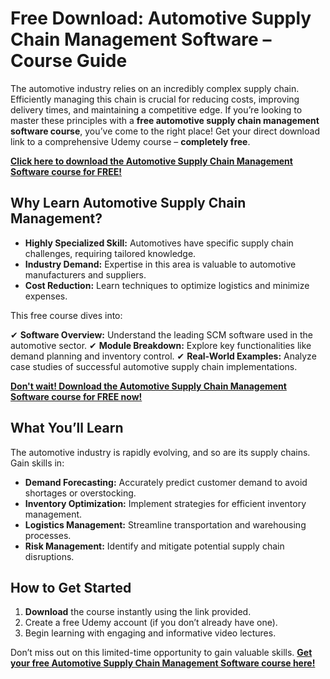 # Free Download: Automotive Supply Chain Management Software – Course Guide

The automotive industry relies on an incredibly complex supply chain. Efficiently managing this chain is crucial for reducing costs, improving delivery times, and maintaining a competitive edge. If you’re looking to master these principles with a **free automotive supply chain management software course**, you’ve come to the right place! Get your direct download link to a comprehensive Udemy course – **completely free**.

[**Click here to download the Automotive Supply Chain Management Software course for FREE!**](https://udemywork.com/automotive-supply-chain-management-software)

## Why Learn Automotive Supply Chain Management?

*   **Highly Specialized Skill:** Automotives have specific supply chain challenges, requiring tailored knowledge.
*   **Industry Demand:** Expertise in this area is valuable to automotive manufacturers and suppliers.
*   **Cost Reduction:** Learn techniques to optimize logistics and minimize expenses.

This free course dives into:

✔  **Software Overview:** Understand the leading SCM software used in the automotive sector.
✔  **Module Breakdown:** Explore key functionalities like demand planning and inventory control.
✔  **Real-World Examples:** Analyze case studies of successful automotive supply chain implementations.

[**Don't wait! Download the Automotive Supply Chain Management Software course for FREE now!**](https://udemywork.com/automotive-supply-chain-management-software)

## What You’ll Learn

The automotive industry is rapidly evolving, and so are its supply chains. Gain skills in:

*   **Demand Forecasting:** Accurately predict customer demand to avoid shortages or overstocking.
*   **Inventory Optimization:** Implement strategies for efficient inventory management.
*   **Logistics Management:** Streamline transportation and warehousing processes.
*   **Risk Management:** Identify and mitigate potential supply chain disruptions.

## How to Get Started

1.  **Download** the course instantly using the link provided.
2.  Create a free Udemy account (if you don’t already have one).
3.  Begin learning with engaging and informative video lectures.

Don’t miss out on this limited-time opportunity to gain valuable skills. **[Get your free Automotive Supply Chain Management Software course here!](https://udemywork.com/automotive-supply-chain-management-software)**
